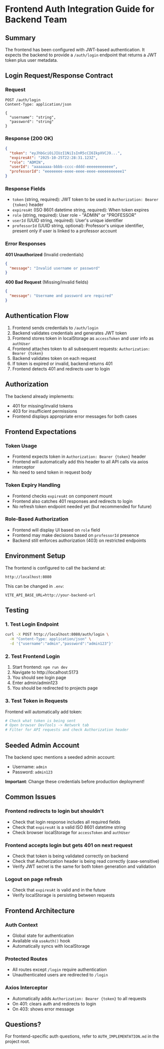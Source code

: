 # Frontend Auth Integration Guide for Backend Team

## Summary
The frontend has been configured with JWT-based authentication. It expects the backend to provide a `/auth/login` endpoint that returns a JWT token plus user metadata.

## Login Request/Response Contract

### Request
```
POST /auth/login
Content-Type: application/json

{
  "username": "string",
  "password": "string"
}
```

### Response (200 OK)
```json
{
  "token": "eyJhbGciOiJIUzI1NiIsInR5cCI6IkpXVCJ9...",
  "expiresAt": "2025-10-25T22:28:31.123Z",
  "role": "ADMIN",
  "userId": "aaaaaaaa-bbbb-cccc-dddd-eeeeeeeeeeee",
  "professorId": "eeeeeeee-eeee-eeee-eeee-eeeeeeeeeee1"
}
```

### Response Fields
- `token` (string, required): JWT token to be used in `Authorization: Bearer {token}` header
- `expiresAt` (ISO 8601 datetime string, required): When token expires
- `role` (string, required): User role - "ADMIN" or "PROFESSOR"
- `userId` (UUID string, required): User's unique identifier
- `professorId` (UUID string, optional): Professor's unique identifier, present only if user is linked to a professor account

### Error Responses

**401 Unauthorized** (Invalid credentials)
```json
{
  "message": "Invalid username or password"
}
```

**400 Bad Request** (Missing/invalid fields)
```json
{
  "message": "Username and password are required"
}
```

## Authentication Flow

1. Frontend sends credentials to `/auth/login`
2. Backend validates credentials and generates JWT token
3. Frontend stores token in localStorage as `accessToken` and user info as `authUser`
4. Frontend attaches token to all subsequent requests: `Authorization: Bearer {token}`
5. Backend validates token on each request
6. If token is expired or invalid, backend returns 401
7. Frontend detects 401 and redirects user to login

## Authorization

The backend already implements:
- 401 for missing/invalid tokens
- 403 for insufficient permissions
- Frontend displays appropriate error messages for both cases

## Frontend Expectations

### Token Usage
- Frontend expects token in `Authorization: Bearer {token}` header
- Frontend will automatically add this header to all API calls via axios interceptor
- No need to send token in request body

### Token Expiry Handling
- Frontend checks `expiresAt` on component mount
- Frontend also catches 401 responses and redirects to login
- No refresh token endpoint needed yet (but recommended for future)

### Role-Based Authorization
- Frontend will display UI based on `role` field
- Frontend may make decisions based on `professorId` presence
- Backend still enforces authorization (403) on restricted endpoints

## Environment Setup

The frontend is configured to call the backend at:
```
http://localhost:8080
```

This can be changed in `.env`:
```
VITE_API_BASE_URL=http://your-backend-url
```

## Testing

### 1. Test Login Endpoint
```bash
curl -X POST http://localhost:8080/auth/login \
  -H "Content-Type: application/json" \
  -d '{"username":"admin","password":"admin123"}'
```

### 2. Test Frontend Login
1. Start frontend: `npm run dev`
2. Navigate to http://localhost:5173
3. You should see login page
4. Enter admin/admin123
5. You should be redirected to projects page

### 3. Test Token in Requests
Frontend will automatically add token:
```bash
# Check what token is being sent
# Open browser DevTools -> Network tab
# Filter for API requests and check Authorization header
```

## Seeded Admin Account

The backend spec mentions a seeded admin account:
- Username: `admin`
- Password: `admin123`

**Important**: Change these credentials before production deployment!

## Common Issues

### Frontend redirects to login but shouldn't
- Check that login response includes all required fields
- Check that `expiresAt` is a valid ISO 8601 datetime string
- Check browser localStorage for `accessToken` and `authUser`

### Frontend accepts login but gets 401 on next request
- Check that token is being validated correctly on backend
- Check that Authorization header is being read correctly (case-sensitive)
- Verify JWT secret is the same for both token generation and validation

### Logout on page refresh
- Check that `expiresAt` is valid and in the future
- Verify localStorage is persisting between requests

## Frontend Architecture

### Auth Context
- Global state for authentication
- Available via `useAuth()` hook
- Automatically syncs with localStorage

### Protected Routes
- All routes except `/login` require authentication
- Unauthenticated users are redirected to `/login`

### Axios Interceptor
- Automatically adds `Authorization: Bearer {token}` to all requests
- On 401: clears auth and redirects to login
- On 403: shows error message

## Questions?

For frontend-specific auth questions, refer to `AUTH_IMPLEMENTATION.md` in the project root.
